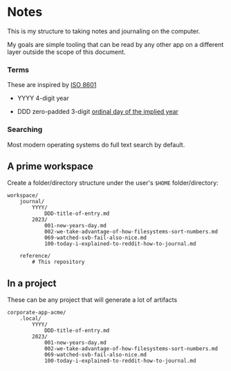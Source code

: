 # Notes

This is my structure to taking notes and journaling on the computer.

My goals are simple tooling that can be read by any other app on a different layer outside the scope of this document.

### Terms

These are inspired by [ISO 8601](https://en.wikipedia.org/wiki/ISO_8601)

- YYYY
4-digit year

- DDD
zero-padded 3-digit [ordinal day of the implied year](https://miniwebtool.com/day-of-year-calendar/)

### Searching

Most modern operating systems do full text search by default.

## A prime workspace

Create a folder/directory structure under the user's `$HOME` folder/directory:

```
workspace/
	journal/
		YYYY/
			DDD-title-of-entry.md
		2023/
			001-new-years-day.md
			002-we-take-advantage-of-how-filesystems-sort-numbers.md
			069-watched-svb-fail-also-nice.md
			100-today-i-explained-to-reddit-how-to-journal.md

	reference/
		# This repository

```

## In a project

These can be any project that will generate a lot of artifacts

```
corporate-app-acme/
	.local/
		YYYY/
			DDD-title-of-entry.md
		2023/
			001-new-years-day.md
			002-we-take-advantage-of-how-filesystems-sort-numbers.md
			069-watched-svb-fail-also-nice.md
			100-today-i-explained-to-reddit-how-to-journal.md
```
